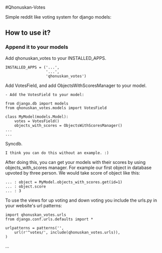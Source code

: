 #Qhonuskan-Votes

Simple reddit like voting system for django models:

## How to use it?

### Append it to your models

Add qhonuskan_votes to your INSTALLED_APPS.

    INSTALLED_APPS = ('...',
                      '...',
                      'qhonuskan_votes')

    
Add VotesField, and add ObjectsWithScoresManager to your model.

    - Add the VotesField to your model:

    from django.db import models
    from qhonuskan_votes.models import VotesField

    class MyModel(models.Model):
        votes = VotesField()
        objects_with_scores = ObjectsWithScoresManager()
	...
	...

Syncdb.

    I think you can do this without an example. :)

After doing this, you can get your models with their scores by using objects_with_scores manager.
For example our first object in database upvoted by three person. We would take score of object like this:

    ... : object = MyModel.objects_with_scores.get(id=1)
    ... : object.score
    ... : 3



To use the views for up voting and down voting you include the urls.py in your website's url patterns:

	import qhonuskan_votes.urls
	from django.conf.urls.defaults import *

	urlpatterns = patterns('',
	    url(r'^votes/', include(qhonuskan_votes.urls)),
	)
	
...